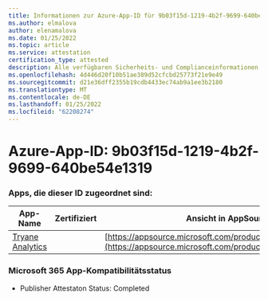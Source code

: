 ```yaml
---
title: Informationen zur Azure-App-ID für 9b03f15d-1219-4b2f-9699-640be54e1319
ms.author: elmalova
author: elenamalova
ms.date: 01/25/2022
ms.topic: article
ms.service: attestation
certification_type: attested
description: Alle verfügbaren Sicherheits- und Complianceinformationen für 9b03f15d-1219-4b2f-9699-640be54e1319.
ms.openlocfilehash: 4d446d20f10b51ae389d52cfcbd25773f21e9e49
ms.sourcegitcommit: d21e36dff2355b19cdb4433ec74ab9a1ee3b2180
ms.translationtype: MT
ms.contentlocale: de-DE
ms.lasthandoff: 01/25/2022
ms.locfileid: "62208274"
---
```

# <a name="azure-app-id-9b03f15d-1219-4b2f-9699-640be54e1319"></a>Azure-App-ID: 9b03f15d-1219-4b2f-9699-640be54e1319


### <a name="apps-associated-with-this-id"></a>Apps, die dieser ID zugeordnet sind:
| **App-Name** | **Zertifiziert** | **Ansicht in AppSource** |
|--------------|---------------|-----------------------|
| [Tryane Analytics](https://docs.microsoft.com/microsoft-365-app-certification/forward/WA200001827) |  | [https://appsource.microsoft.com/product/office/WA200001827](https://appsource.microsoft.com/product/office/WA200001827) |

### <a name="microsoft-365-app-compliance-status"></a>Microsoft 365 App-Kompatibilitätsstatus
- Publisher Attestaton Status: Completed
